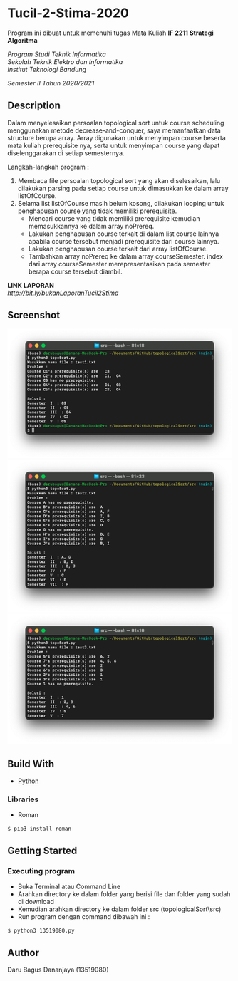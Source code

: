 # Tucil-2-Stima-2020

Program ini dibuat untuk memenuhi tugas Mata Kuliah **IF 2211 Strategi Algoritma** <br />

*Program Studi Teknik Informatika* <br />
*Sekolah Teknik Elektro dan Informatika* <br />
*Institut Teknologi Bandung* <br />

*Semester II Tahun 2020/2021*


## Description
Dalam menyelesaikan persoalan topological sort untuk course scheduling menggunakan metode decrease-and-conquer, saya memanfaatkan data structure berupa array. Array digunakan untuk menyimpan course beserta mata kuliah prerequisite nya, serta untuk menyimpan course yang dapat diselenggarakan di setiap semesternya.<br />

Langkah-langkah program :
1. Membaca file persoalan topological sort yang akan diselesaikan, lalu dilakukan parsing pada setiap course untuk dimasukkan ke dalam array listOfCourse.
2. Selama list listOfCourse masih belum kosong, dilakukan looping untuk penghapusan course yang tidak memiliki prerequisite.
   - Mencari course yang tidak memiliki prerequisite kemudian memasukkannya ke dalam array noPrereq.
   - Lakukan penghapusan course terkait di dalam list course lainnya apabila course tersebut menjadi prerequisite dari course lainnya.
   - Lakukan penghapusan course terkait dari array listOfCourse.
   - Tambahkan array noPrereq ke dalam array courseSemester. index dari array courseSemester merepresentasikan pada semester berapa course tersebut diambil.

**LINK LAPORAN** <br />
*http://bit.ly/bukanLaporanTucil2Stima*

## Screenshot
![Example screenshot](./img/1.png)
![Example screenshot](./img/2.png)
![Example screenshot](./img/3.png)

## Build With

- [Python](https://en.wikipedia.org/wiki/Python_(programming_language))

### Libraries

- Roman

```
$ pip3 install roman
```

## Getting Started

### Executing program

- Buka Terminal atau Command Line
- Arahkan directory ke dalam folder yang berisi file dan folder yang sudah di download
- Kemudian arahkan directory ke dalam folder src (topologicalSort\src)
- Run program dengan command dibawah ini :

```
$ python3 13519080.py
```


## Author
Daru Bagus Dananjaya (13519080)
